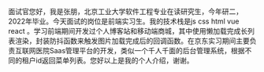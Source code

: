 面试官您好，我是张朋，北京工业大学软件工程专业在读研究生，今年研二，2022年毕业。今天面试的岗位是前端实习生。我的技术栈是js css html vue react 。学习前端期间开发过个人博客站和移动端商城，其中使用懒加载完成长列表渲染，封装防抖函数来触发图片加载完成后的回调函数。在京东实习期间主要负责互联网医院Saas管理平台的开发，类似一个千人千面的后台管理系统，根据不同的租户id返回菜单列表。您好以上是我的个人介绍，谢谢。

